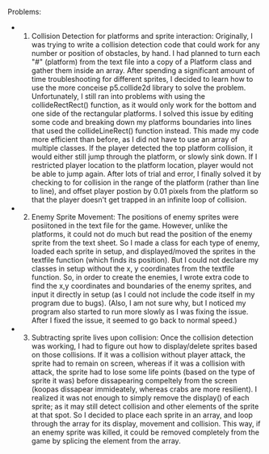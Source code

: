 Problems:
- 1) Collision Detection for platforms and sprite interaction:
    Originally, I was trying to write a collision detection code that could work for any number or position of obstacles, by hand. I had planned to turn each "#" (platform) from the text file into a copy of a Platform class and gather them inside an array. After spending a significant amount of time troubleshooting for different sprites, I decided to learn how to use the more conceise p5.collide2d library to solve the problem. Unfortunately, I still ran into problems with using the collideRectRect() function, as it would only work for the bottom and one side of the rectangular platforms. I solved this issue by editing some code and breaking down my platforms boundaries into lines that used the collideLineRect() function instead. This made my code more efficient than before, as I did not have to use an array of multiple classes. If the player detected the top platform collision, it would either still jump through the platform, or slowly sink down. If I restricted player location to the platform location, player would not be able to jump again. After lots of trial and error, I finally solved it by checking to for collision in the range of the platform (rather than line to line), and offset player postion by 0.01 pixels from the platform so that the player doesn't get trapped in an infinite loop of collision.


- 2) Enemy Sprite Movement:
    The positions of enemy sprites were posiitoned in the text file for the game. However, unlike the platforms, it could not do much but read the position of the enemy sprite from the text sheet. So I made a class for each type of enemy, loaded each sprite in setup, and displayed/moved the sprites in the textfile function (which finds its position). But I could not declare my classes in setup without the x, y coordinates from the textfile function. So, in order to create the enemies, I wrote extra code to find the x,y coordinates and boundaries of the enemy sprites, and input it directly in setup (as I could not include the code itself in my program due to bugs). (Also, I am not sure why, but I noticed my program also started to run more slowly as I was fixing the issue. After I fixed the issue, it seemed to go back to normal speed.) 
    

- 3) Subtracting sprite lives upon collision:
    Once the collision detection was working, I had to figure out how to display/delete sprites based on those collisions. If it was a collision without player attack, the sprite had to remain on screen, whereas if it was a collision with attack, the sprite had to lose some life points (based on the type of sprite it was) before dissapearing compeltely from the screen (koopas dissapear immideately, whereas crabs are more resilient). I realized it was not enough to simply remove the display() of each sprite; as it may still detect collision and other elements of the sprite at that spot. So I decided to place each sprite in an array, and loop through the array for its display, movement and collision. This way, if an enemy sprite was killed, it could be removed completely from the game by splicing the element from the array.